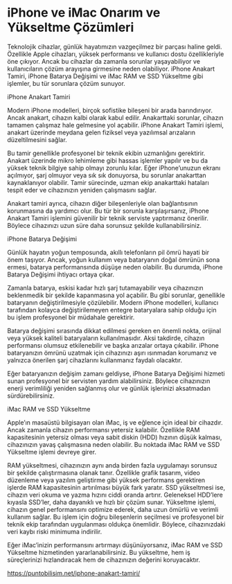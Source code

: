 # iPhone ve iMac Onarım ve Yükseltme Çözümleri
Teknolojik cihazlar, günlük hayatımızın vazgeçilmez bir parçası haline geldi. Özellikle Apple cihazları, yüksek performansı ve kullanıcı dostu özellikleriyle öne çıkıyor. Ancak bu cihazlar da zamanla sorunlar yaşayabiliyor ve kullanıcıların çözüm arayışına girmesine neden olabiliyor. iPhone Anakart Tamiri, iPhone Batarya Değişimi ve iMac RAM ve SSD Yükseltme gibi işlemler, bu tür sorunlara çözüm sunuyor. 

iPhone Anakart Tamiri

Modern iPhone modelleri, birçok sofistike bileşeni bir arada barındırıyor. Ancak anakart, cihazın kalbi olarak kabul edilir. Anakarttaki sorunlar, cihazın tamamen çalışmaz hale gelmesine yol açabilir. iPhone Anakart Tamiri işlemi, anakart üzerinde meydana gelen fiziksel veya yazılımsal arızaların düzeltilmesini sağlar.

Bu tamir genellikle profesyonel bir teknik ekibin uzmanlığını gerektirir. Anakart üzerinde mikro lehimleme gibi hassas işlemler yapılır ve bu da yüksek teknik bilgiye sahip olmayı zorunlu kılar. Eğer iPhone’unuzun ekranı açılmıyor, şarj olmuyor veya sık sık donuyorsa, bu sorunlar anakarttan kaynaklanıyor olabilir. Tamir sürecinde, uzman ekip anakarttaki hataları tespit eder ve cihazınızın yeniden çalışmasını sağlar.

Anakart tamiri ayrıca, cihazın diğer bileşenleriyle olan bağlantısının korunmasına da yardımcı olur. Bu tür bir sorunla karşılaşırsanız, iPhone Anakart Tamiri işlemini güvenilir bir teknik serviste yaptırmanız önerilir. Böylece cihazınızı uzun süre daha sorunsuz şekilde kullanabilirsiniz.

iPhone Batarya Değişimi

Günlük hayatın yoğun temposunda, akıllı telefonların pil ömrü hayati bir önem taşıyor. Ancak, yoğun kullanım veya bataryanın doğal ömrünün sona ermesi, batarya performansında düşüşe neden olabilir. Bu durumda, iPhone Batarya Değişimi ihtiyacı ortaya çıkar.

Zamanla batarya, eskisi kadar hızlı şarj tutamayabilir veya cihazınızın beklenmedik bir şekilde kapanmasına yol açabilir. Bu gibi sorunlar, genellikle bataryanın değiştirilmesiyle çözülebilir. Modern iPhone modelleri, kullanıcı tarafından kolayca değiştirilemeyen entegre bataryalara sahip olduğu için bu işlem profesyonel bir müdahale gerektirir.

Batarya değişimi sırasında dikkat edilmesi gereken en önemli nokta, orijinal veya yüksek kaliteli bataryaların kullanılmasıdır. Aksi takdirde, cihazın performansı olumsuz etkilenebilir ve başka arızalar ortaya çıkabilir. iPhone bataryanızın ömrünü uzatmak için cihazınızı aşırı ısınmadan korumanız ve yalnızca önerilen şarj cihazlarını kullanmanız faydalı olacaktır.

Eğer bataryanızın değişim zamanı geldiyse, iPhone Batarya Değişimi hizmeti sunan profesyonel bir servisten yardım alabilirsiniz. Böylece cihazınızın enerji verimliliği yeniden sağlanmış olur ve günlük işlerinizi aksatmadan sürdürebilirsiniz.

iMac RAM ve SSD Yükseltme

Apple’ın masaüstü bilgisayarı olan iMac, iş ve eğlence için ideal bir cihazdır. Ancak zamanla cihazın performansı yetersiz kalabilir. Özellikle RAM kapasitesinin yetersiz olması veya sabit diskin (HDD) hızının düşük kalması, cihazınızın yavaş çalışmasına neden olabilir. Bu noktada iMac RAM ve SSD Yükseltme işlemi devreye girer.

RAM yükseltmesi, cihazınızın aynı anda birden fazla uygulamayı sorunsuz bir şekilde çalıştırmasına olanak tanır. Özellikle grafik tasarım, video düzenleme veya yazılım geliştirme gibi yüksek performans gerektiren işlerde RAM kapasitesinin artırılması büyük fark yaratır. SSD yükseltmesi ise, cihazın veri okuma ve yazma hızını ciddi oranda artırır. Geleneksel HDD’lere kıyasla SSD’ler, daha dayanıklı ve hızlı bir çözüm sunar.
Yükseltme işlemi, cihazın genel performansını optimize ederek, daha uzun ömürlü ve verimli kullanım sağlar. Bu işlem için doğru bileşenlerin seçilmesi ve profesyonel bir teknik ekip tarafından uygulanması oldukça önemlidir. Böylece, cihazınızdaki veri kaybı riski minimuma indirilir.

Eğer iMac’inizin performansını artırmayı düşünüyorsanız, iMac RAM ve SSD Yükseltme hizmetinden yararlanabilirsiniz. Bu yükseltme, hem iş süreçlerinizi hızlandıracak hem de cihazınızın değerini koruyacaktır.

https://puntobilisim.net/iphone-anakart-tamiri/

